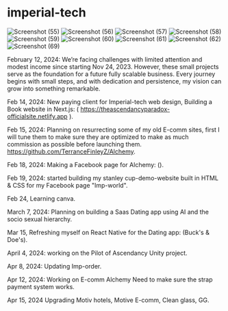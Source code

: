 # imperial-tech

![Screenshot (55)](https://github.com/TerranceFinleyZ/imperial-tech/assets/112042894/d45924db-ebba-429b-a4d3-3edd84f3d64a)
![Screenshot (56)](https://github.com/TerranceFinleyZ/imperial-tech/assets/112042894/bc9507d2-37bb-442e-8fa3-2d204272e1f7)
![Screenshot (57)](https://github.com/TerranceFinleyZ/imperial-tech/assets/112042894/8a20fd6d-02e0-4547-b6fb-f4cc0ecea67d)
![Screenshot (58)](https://github.com/TerranceFinleyZ/imperial-tech/assets/112042894/d1af168f-0bb9-4473-b0d7-8df01e8a0861)
![Screenshot (59)](https://github.com/TerranceFinleyZ/imperial-tech/assets/112042894/32da62c6-b00a-4a99-833b-610431253df8)
![Screenshot (60)](https://github.com/TerranceFinleyZ/imperial-tech/assets/112042894/9da8620d-5d57-4200-a224-0b0e87e8df2b)
![Screenshot (61)](https://github.com/TerranceFinleyZ/imperial-tech/assets/112042894/af873115-254e-4237-b204-27a600865223)
![Screenshot (62)](https://github.com/TerranceFinleyZ/imperial-tech/assets/112042894/33825179-624b-4ef4-bc06-5f33f6cc8d9a)
![Screenshot (69)](https://github.com/TerranceFinleyZ/imperial-tech/assets/112042894/ea5365b3-38e7-4c29-b0cf-eac83d761379)


February 12, 2024: We’re facing challenges with limited attention and modest income since starting Nov 24, 2023. However, these small projects serve as the foundation for a future fully scalable business. Every journey begins with small steps, and with dedication and persistence, my vision can grow into something remarkable.

Feb 14, 2024: New paying client for Imperial-tech web design, Building a Book website in Next.js: ( https://theascendancyparadox-officialsite.netlify.app ).

Feb 15, 2024: Planning on resurrecting some of my old E-comm sites, first I will tune them to make sure they are optimized to make as much commission as possible before launching them. https://github.com/TerranceFinleyZ/Alchemy.

Feb 18, 2024: Making a Facebook page for Alchemy: (). 

Feb 19, 2024: started building my stanley cup-demo-website built in HTML & CSS for my Facebook page "Imp-world".

Feb 24, Learning canva. 

March 7, 2024: Planning on building a Saas Dating app using AI and the socio sexual hierarchy.

Mar 15, Refreshing myself on React Native for the Dating app: (Buck's & Doe's).

April 4, 2024: working on the Pilot of Ascendancy Unity project.

Apr 8, 2024: Updating Imp-order.

Apr 12, 2024: Working on E-comm Alchemy Need to make sure the strap payment system works.

Apr 15, 2024 Upgrading Motiv hotels, Motive E-comm, Clean glass, GG.

